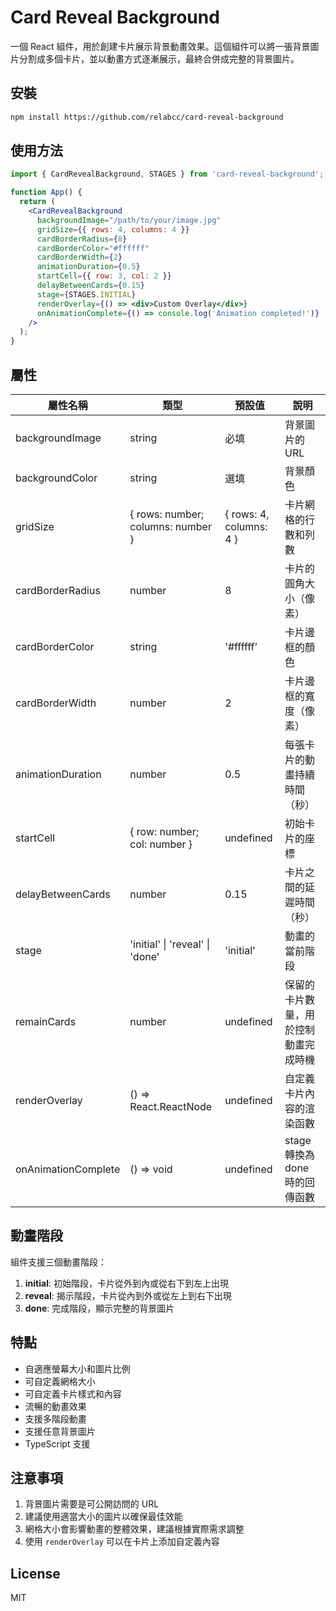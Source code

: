 # Card Reveal Background

一個 React 組件，用於創建卡片展示背景動畫效果。這個組件可以將一張背景圖片分割成多個卡片，並以動畫方式逐漸展示，最終合併成完整的背景圖片。

## 安裝

```bash
npm install https://github.com/relabcc/card-reveal-background
```

## 使用方法

```jsx
import { CardRevealBackground, STAGES } from 'card-reveal-background';

function App() {
  return (
    <CardRevealBackground
      backgroundImage="/path/to/your/image.jpg"
      gridSize={{ rows: 4, columns: 4 }}
      cardBorderRadius={8}
      cardBorderColor="#ffffff"
      cardBorderWidth={2}
      animationDuration={0.5}
      startCell={{ row: 3, col: 2 }}
      delayBetweenCards={0.15}
      stage={STAGES.INITIAL}
      renderOverlay={() => <div>Custom Overlay</div>}
      onAnimationComplete={() => console.log('Animation completed!')}
    />
  );
}
```

## 屬性

| 屬性名稱 | 類型 | 預設值 | 說明 |
|----------|------|--------|------|
| backgroundImage | string | 必填 | 背景圖片的 URL |
| backgroundColor | string | 選填 | 背景顏色
| gridSize | { rows: number; columns: number } | { rows: 4, columns: 4 } | 卡片網格的行數和列數 |
| cardBorderRadius | number | 8 | 卡片的圓角大小（像素） |
| cardBorderColor | string | '#ffffff' | 卡片邊框的顏色 |
| cardBorderWidth | number | 2 | 卡片邊框的寬度（像素） |
| animationDuration | number | 0.5 | 每張卡片的動畫持續時間（秒） |
| startCell | { row: number; col: number } | undefined | 初始卡片的座標 |
| delayBetweenCards | number | 0.15 | 卡片之間的延遲時間（秒） |
| stage | 'initial' \| 'reveal' \| 'done' | 'initial' | 動畫的當前階段 |
| remainCards | number | undefined | 保留的卡片數量，用於控制動畫完成時機 |
| renderOverlay | () => React.ReactNode | undefined | 自定義卡片內容的渲染函數 |
| onAnimationComplete | () => void | undefined | stage 轉換為 done 時的回傳函數 |

## 動畫階段

組件支援三個動畫階段：

1. **initial**: 初始階段，卡片從外到內或從右下到左上出現
2. **reveal**: 揭示階段，卡片從內到外或從左上到右下出現
3. **done**: 完成階段，顯示完整的背景圖片

## 特點

- 自適應螢幕大小和圖片比例
- 可自定義網格大小
- 可自定義卡片樣式和內容
- 流暢的動畫效果
- 支援多階段動畫
- 支援任意背景圖片
- TypeScript 支援

## 注意事項

1. 背景圖片需要是可公開訪問的 URL
2. 建議使用適當大小的圖片以確保最佳效能
3. 網格大小會影響動畫的整體效果，建議根據實際需求調整
4. 使用 `renderOverlay` 可以在卡片上添加自定義內容

## License

MIT 